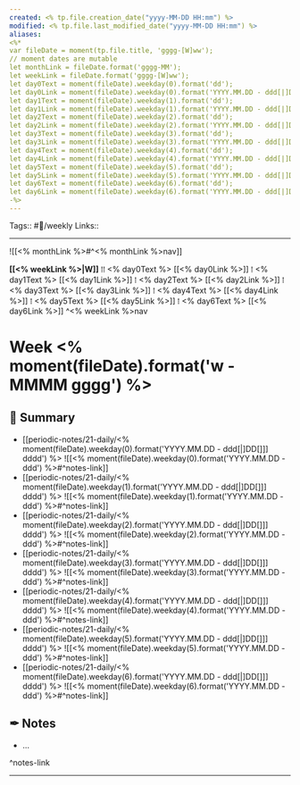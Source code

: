 ```yaml
---
created: <% tp.file.creation_date("yyyy-MM-DD HH:mm") %>
modified: <% tp.file.last_modified_date("yyyy-MM-DD HH:mm") %>
aliases: 
<%*
var fileDate = moment(tp.file.title, 'gggg-[W]ww');
// moment dates are mutable 
let monthLink = fileDate.format('gggg-MM');
let weekLink = fileDate.format('gggg-[W]ww');
let day0Text = moment(fileDate).weekday(0).format('dd');
let day0Link = moment(fileDate).weekday(0).format('YYYY.MM.DD - ddd[|]DD');
let day1Text = moment(fileDate).weekday(1).format('dd');
let day1Link = moment(fileDate).weekday(1).format('YYYY.MM.DD - ddd[|]DD');
let day2Text = moment(fileDate).weekday(2).format('dd');
let day2Link = moment(fileDate).weekday(2).format('YYYY.MM.DD - ddd[|]DD');
let day3Text = moment(fileDate).weekday(3).format('dd');
let day3Link = moment(fileDate).weekday(3).format('YYYY.MM.DD - ddd[|]DD');
let day4Text = moment(fileDate).weekday(4).format('dd');
let day4Link = moment(fileDate).weekday(4).format('YYYY.MM.DD - ddd[|]DD');
let day5Text = moment(fileDate).weekday(5).format('dd');
let day5Link = moment(fileDate).weekday(5).format('YYYY.MM.DD - ddd[|]DD');
let day6Text = moment(fileDate).weekday(6).format('dd');
let day6Link = moment(fileDate).weekday(6).format('YYYY.MM.DD - ddd[|]DD');
-%>
---
```

Tags:: #📅/weekly
Links:: 
___

![[<% monthLink %>#^<% monthLink %>nav]]

**[[<% weekLink %>|W]]** ⁞⁞ <% day0Text %> [[<% day0Link %>]] ⁞ <% day1Text %> [[<% day1Link %>]] ⁞ <% day2Text %> [[<% day2Link %>]] ⁞ <% day3Text %> [[<% day3Link %>]] ⁞ <% day4Text %> [[<% day4Link %>]] ⁞ <% day5Text %> [[<% day5Link %>]] ⁞ <% day6Text %> [[<% day6Link %>]] ^<% weekLink %>nav

# Week <% moment(fileDate).format('w - MMMM gggg') %>

## 📆 Summary

- [[periodic-notes/21-daily/<% moment(fileDate).weekday(0).format('YYYY.MM.DD - ddd[|]DD[]]] dddd') %>
  ![[<% moment(fileDate).weekday(0).format('YYYY.MM.DD - ddd') %>#^notes-link]]
- [[periodic-notes/21-daily/<% moment(fileDate).weekday(1).format('YYYY.MM.DD - ddd[|]DD[]]] dddd') %>
  ![[<% moment(fileDate).weekday(1).format('YYYY.MM.DD - ddd') %>#^notes-link]]
- [[periodic-notes/21-daily/<% moment(fileDate).weekday(2).format('YYYY.MM.DD - ddd[|]DD[]]] dddd') %>
  ![[<% moment(fileDate).weekday(2).format('YYYY.MM.DD - ddd') %>#^notes-link]]
- [[periodic-notes/21-daily/<% moment(fileDate).weekday(3).format('YYYY.MM.DD - ddd[|]DD[]]] dddd') %>
  ![[<% moment(fileDate).weekday(3).format('YYYY.MM.DD - ddd') %>#^notes-link]]
- [[periodic-notes/21-daily/<% moment(fileDate).weekday(4).format('YYYY.MM.DD - ddd[|]DD[]]] dddd') %>
  ![[<% moment(fileDate).weekday(4).format('YYYY.MM.DD - ddd') %>#^notes-link]]
- [[periodic-notes/21-daily/<% moment(fileDate).weekday(5).format('YYYY.MM.DD - ddd[|]DD[]]] dddd') %>
  ![[<% moment(fileDate).weekday(5).format('YYYY.MM.DD - ddd') %>#^notes-link]]
- [[periodic-notes/21-daily/<% moment(fileDate).weekday(6).format('YYYY.MM.DD - ddd[|]DD[]]] dddd') %>
  ![[<% moment(fileDate).weekday(6).format('YYYY.MM.DD - ddd') %>#^notes-link]]
  
## ✒ Notes

- …

^notes-link

___

